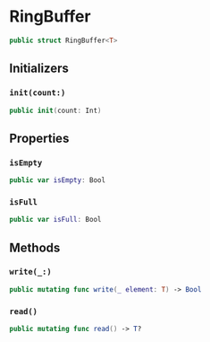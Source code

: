 # RingBuffer

``` swift
public struct RingBuffer<T> 
```

## Initializers

### `init(count:)`

``` swift
public init(count: Int) 
```

## Properties

### `isEmpty`

``` swift
public var isEmpty: Bool 
```

### `isFull`

``` swift
public var isFull: Bool 
```

## Methods

### `write(_:)`

``` swift
public mutating func write(_ element: T) -> Bool 
```

### `read()`

``` swift
public mutating func read() -> T? 
```
